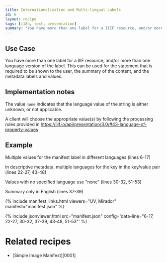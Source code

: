 ```yaml
---
title: Internationalization and Multi-lingual Labels
id: 6
layout: recipe
tags: [i18n, text, presentation]
summary: "You have more than one label for a IIIF resource, and/or more than one language version of the label."
---
```



## Use Case

You have more than one label for a IIIF resource, and/or more than one language version of the label. This can be used for the statement that is required to be shown to the user, the summary of the content, and the metadata labels and values.


## Implementation notes

The value `none` indicates that the language value of the string is either unknown, or not applicable.

A client will choose the appropriate value(s) by following the processing rules provided in https://iiif.io/api/presentation/3.0/#43-language-of-property-values


## Example
Multiple values for the manifest label in different languages (lines 6-17)

In descriptive metadata, multiple languages for the key in the key/value pair (lines 22-27, 43-48)

Values with no specified language use "none" (lines 30-32, 51-53)

Summary only in English (lines 37-39)

{% include manifest_links.html viewers="UV, Mirador" manifest="manifest.json" %}

{% include jsonviewer.html src="manifest.json" config='data-line="6-17, 22-27, 30-32, 37-39, 43-48, 51-53"' %}

# Related recipes

* [Simple Image Manifest][0001]
